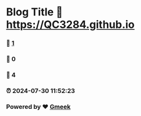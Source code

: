 # Blog Title :link: https://QC3284.github.io 
### :page_facing_up: [1](https://QC3284.github.io/tag.html) 
### :speech_balloon: 0 
### :hibiscus: 4 
### :alarm_clock: 2024-07-30 11:52:23 
### Powered by :heart: [Gmeek](https://github.com/Meekdai/Gmeek)
